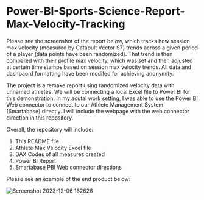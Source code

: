# Power-BI-Sports-Science-Report-Max-Velocity-Tracking


Please see the screenshot of the report below, which tracks how session max velocity (measured by Catapult Vector S7) trends across a given period of a player (data points have been randomized). That trend is then compared with their profile max velocity, which was set and then adjusted at certain time stamps based on session max velocity trends. All data and dashbaord formatting have been modifed for achieving anonymity.

The project is a remake report using randomized velocity data with unnamed athletes. We will be connecting a local Excel file to Power BI for this demonstration. In my acutal work setting, I was able to use the Power BI Web connector to connect to our Athlete Management System (Smartabase) directly. I will include the webpage with the web connector direction in this repository.

Overall, the repository will include:

1. This README file
2. Athlete Max Velocity Excel file
3. DAX Codes of all measures created
4. Power BI Report
5. Smartabase PBI Web connector directions


Please see an example of the end product below:


![Screenshot 2023-12-06 162626](https://github.com/heranwang/Power-BI-Sports-Science-Dashboard-Velocity-Analysis/assets/148338886/bd42cea4-ebd5-4c22-8831-faa1f1134477)
